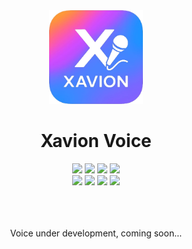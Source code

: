 <div align="center"> 
   <img width="150" height="150" alt="Xavion AI logo" src="https://github.com/javiiervm/Xavion-AI/blob/main/assets/logo-voice.png" /> 
   <h1 align="center">Xavion Voice</h1> 
   <img src="https://img.shields.io/github/last-commit/javiiervm/Xavion-AI/voice" /> 
   <img src="https://img.shields.io/badge/platform-linux%20%7C%20windows%20%7C%20macos-lightgrey" /> 
   <img src="https://img.shields.io/github/issues/javiiervm/Xavion-AI?branch=voice" /> 
   <img src="https://img.shields.io/github/stars/javiiervm/Xavion-AI?branch=voice" /> 
   <br />
   <img src="https://img.shields.io/badge/python-3.10%2B-yellow" /> 
   <img src="https://img.shields.io/badge/ollama-0.5.3-blue" /> 
   <img src="https://img.shields.io/badge/langchain-0.3.27-green" /> 
   <img src="https://img.shields.io/badge/sqlalchemy-2.0.43-orange" /> 
   <p>
      <br /><br /><br />
      Voice under development, coming soon...
   </p>
</div>
<br /><br />
